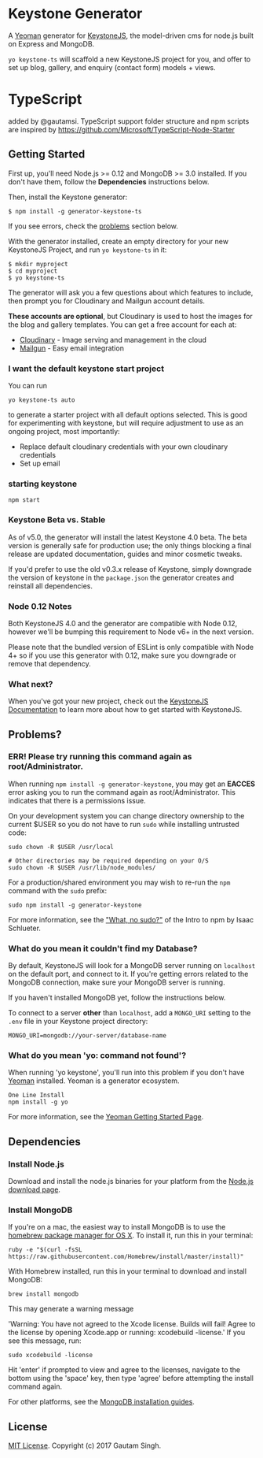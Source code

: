 # Keystone Generator

A [Yeoman](http://yeoman.io) generator for [KeystoneJS](http://keystonejs.com), the model-driven cms for node.js built on Express and MongoDB.

`yo keystone-ts` will scaffold a new KeystoneJS project for you, and offer to set up blog, gallery, and enquiry (contact form) models + views.


# TypeScript
added by @gautamsi. 
TypeScript support folder structure and npm scripts are inspired by https://github.com/Microsoft/TypeScript-Node-Starter  

## Getting Started

First up, you'll need Node.js >= 0.12 and MongoDB >= 3.0 installed. If you don't have them, follow the **Dependencies** instructions below.

Then, install the Keystone generator:

````
$ npm install -g generator-keystone-ts
````

If you see errors, check the [problems](#err-please-try-running-this-command-again-as-rootadministrator) section below.

With the generator installed, create an empty directory for your new KeystoneJS Project, and run `yo keystone-ts` in it:

````
$ mkdir myproject
$ cd myproject
$ yo keystone-ts
````

The generator will ask you a few questions about which features to include, then prompt you for Cloudinary and Mailgun account details.

**These accounts are optional**, but Cloudinary is used to host the images for the blog and gallery templates. You can get a free account for each at:

* [Cloudinary](https://cloudinary.com/users/register/free) - Image serving and management in the cloud
* [Mailgun](https://app.mailgun.com/signup) - Easy email integration

### I want the default keystone start project

You can run

```
yo keystone-ts auto
```

to generate a starter project with all default options selected. This is good for experimenting with keystone, but will require adjustment to use as an ongoing project, most importantly:

* Replace default cloudinary credentials with your own cloudinary credentials
* Set up email

### starting keystone

```
npm start
```

### Keystone Beta vs. Stable

As of v5.0, the generator will install the latest Keystone 4.0 beta. The beta version is generally safe for production use; the only things blocking a final release are updated documentation, guides and minor cosmetic tweaks.

If you'd prefer to use the old v0.3.x release of Keystone, simply downgrade the version of keystone in the `package.json` the generator creates and reinstall all dependencies.

### Node 0.12 Notes

Both KeystoneJS 4.0 and the generator are compatible with Node 0.12, however we'll be bumping this requirement to Node v6+ in the next version.

Please note that the bundled version of ESLint is only compatible with Node 4+ so if you use this generator with 0.12, make sure you downgrade or remove that dependency.

### What next?

When you've got your new project, check out the [KeystoneJS Documentation](http://keystonejs.com/docs) to learn more about how to get started with KeystoneJS.

## Problems?

### ERR! Please try running this command again as root/Administrator.

When running `npm install -g generator-keystone`, you may get an **EACCES** error asking you to run the command again as root/Administrator. This indicates that there is a permissions issue.

On your development system you can change directory ownership to the current $USER so you do not have to run `sudo` while installing untrusted code:

````
sudo chown -R $USER /usr/local

# Other directories may be required depending on your O/S
sudo chown -R $USER /usr/lib/node_modules/
````

For a production/shared environment you may wish to re-run the `npm` command with the `sudo` prefix:

````
sudo npm install -g generator-keystone
````

For more information, see the ["What, no sudo?"](http://foohack.com/2010/08/intro-to-npm/#what_no_sudo) of the Intro to npm by Isaac Schlueter.

### What do you mean it couldn't find my Database?

By default, KeystoneJS will look for a MongoDB server running on `localhost` on the default port, and connect to it. If you're getting errors related to the MongoDB connection, make sure your MongoDB server is running.

If you haven't installed MongoDB yet, follow the instructions below.

To connect to a server **other** than `localhost`, add a `MONGO_URI` setting to the `.env` file in your Keystone project directory:

````
MONGO_URI=mongodb://your-server/database-name
````
### What do you mean 'yo: command not found'?

When running 'yo keystone', you'll run into this problem if you don't have [Yeoman](http://yeoman.io/) installed. Yeoman is a generator ecosystem.

```
One Line Install
npm install -g yo
```

For more information, see the [Yeoman Getting Started Page](http://yeoman.io/learning/index.html).

## Dependencies

### Install Node.js

Download and install the node.js binaries for your platform from the [Node.js download page](http://nodejs.org/download/).

### Install MongoDB

If you're on a mac, the easiest way to install MongoDB is to use the [homebrew package manager for OS X](http://brew.sh/). To install it, run this in your terminal:

````
ruby -e "$(curl -fsSL https://raw.githubusercontent.com/Homebrew/install/master/install)"
````

With Homebrew installed, run this in your terminal to download and install MongoDB:

````
brew install mongodb
````

This may generate a warning message

'Warning: You have not agreed to the Xcode license.  Builds will fail! Agree to the license by opening Xcode.app or running: xcodebuild -license.'  If you see this message, run:

````
sudo xcodebuild -license
````

Hit 'enter' if prompted to view and agree to the licenses, navigate to the bottom using the 'space' key, then type 'agree' before attempting the install command again.

For other platforms, see the [MongoDB installation guides](http://docs.mongodb.org/manual/installation/).


## License

[MIT License](http://en.wikipedia.org/wiki/MIT_License). Copyright (c) 2017 Gautam Singh.
